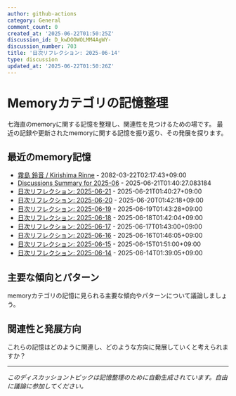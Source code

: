```yaml
---
author: github-actions
category: General
comment_count: 0
created_at: '2025-06-22T01:50:25Z'
discussion_id: D_kwDOOWOLMM4AgWY-
discussion_number: 703
title: '日次リフレクション: 2025-06-14'
type: discussion
updated_at: '2025-06-22T01:50:26Z'
---
```


# Memoryカテゴリの記憶整理

七海直のmemoryに関する記憶を整理し、関連性を見つけるための場です。
最近の記録や更新されたmemoryに関する記憶を振り返り、その発展を探ります。

## 最近のmemory記憶

- [霧島 鈴音 / Kirishima Rinne](memory/relationships/kirishima_rinne.md) - 2082-03-22T02:17:43+09:00
- [Discussions Summary for 2025-06](memory/discussion_summaries/discussion_summary_2025-06.md) - 2025-06-21T01:40:27.083184
- [日次リフレクション: 2025-06-21](memory/thoughts/daily_reflection_2025-06-21.md) - 2025-06-21T01:40:27+09:00
- [日次リフレクション: 2025-06-20](memory/thoughts/daily_reflection_2025-06-20.md) - 2025-06-20T01:42:18+09:00
- [日次リフレクション: 2025-06-19](memory/thoughts/daily_reflection_2025-06-19.md) - 2025-06-19T01:43:28+09:00
- [日次リフレクション: 2025-06-18](memory/thoughts/daily_reflection_2025-06-18.md) - 2025-06-18T01:42:04+09:00
- [日次リフレクション: 2025-06-17](memory/thoughts/daily_reflection_2025-06-17.md) - 2025-06-17T01:43:00+09:00
- [日次リフレクション: 2025-06-16](memory/thoughts/daily_reflection_2025-06-16.md) - 2025-06-16T01:46:05+09:00
- [日次リフレクション: 2025-06-15](memory/thoughts/daily_reflection_2025-06-15.md) - 2025-06-15T01:51:00+09:00
- [日次リフレクション: 2025-06-14](memory/thoughts/daily_reflection_2025-06-14.md) - 2025-06-14T01:39:05+09:00

## 主要な傾向とパターン

memoryカテゴリの記憶に見られる主要な傾向やパターンについて議論しましょう。

## 関連性と発展方向

これらの記憶はどのように関連し、どのような方向に発展していくと考えられますか？

---

*このディスカッショントピックは記憶整理のために自動生成されています。自由に議論に参加してください。*
